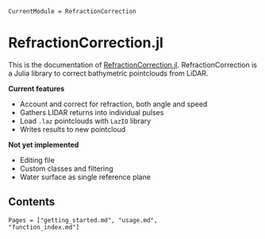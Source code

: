 ```@meta
CurrentModule = RefractionCorrection
```

# RefractionCorrection.jl
This is the documentation of [RefractionCorrection.jl](https://github.com/openearth/RefractionCorrection.jl).
RefractionCorrection is a Julia library to correct bathymetric pointclouds from LiDAR.


**Current features**

* Account and correct for refraction, both angle and speed
* Gathers LIDAR returns into individual pulses
* Load `.laz` pointclouds with `LazIO` library
* Writes results to new pointcloud


**Not yet implemented**
* Editing file
* Custom classes and filtering
* Water surface as single reference plane


## Contents

```@contents
Pages = ["getting_started.md", "usage.md",
"function_index.md"]
```

